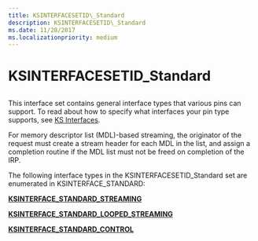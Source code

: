 ```yaml
---
title: KSINTERFACESETID\_Standard
description: KSINTERFACESETID\_Standard
ms.date: 11/28/2017
ms.localizationpriority: medium
---
```


# KSINTERFACESETID\_Standard


## <span id="ddk_ksinterfacesetid_standard_ks"></span><span id="DDK_KSINTERFACESETID_STANDARD_KS"></span>


This interface set contains general interface types that various pins can support. To read about how to specify what interfaces your pin type supports, see [KS Interfaces](./ks-interfaces.md).

For memory descriptor list (MDL)-based streaming, the originator of the request must create a stream header for each MDL in the list, and assign a completion routine if the MDL list must not be freed on completion of the IRP.

The following interface types in the KSINTERFACESETID\_Standard set are enumerated in KSINTERFACE\_STANDARD:

[**KSINTERFACE\_STANDARD\_STREAMING**](ksinterface-standard-streaming.md)

[**KSINTERFACE\_STANDARD\_LOOPED\_STREAMING**](ksinterface-standard-looped-streaming.md)

[**KSINTERFACE\_STANDARD\_CONTROL**](ksinterface-standard-control.md)

 

